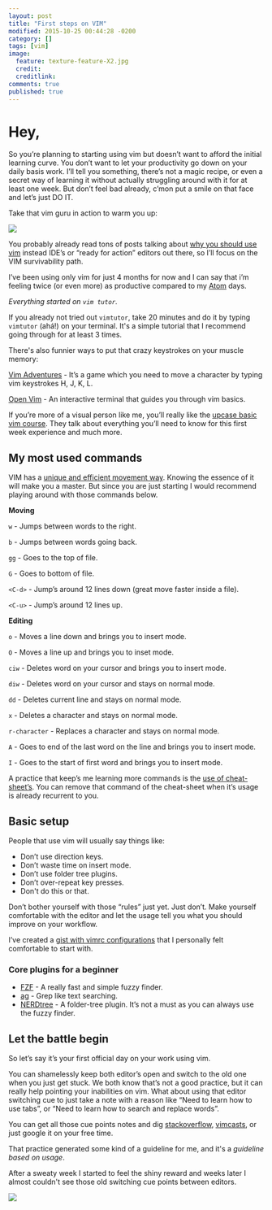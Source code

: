 ```yaml
---
layout: post
title: "First steps on VIM"
modified: 2015-10-25 00:44:28 -0200
category: []
tags: [vim]
image:
  feature: texture-feature-X2.jpg
  credit:
  creditlink:
comments: true
published: true
---
```


# Hey,


So you’re planning to starting using vim but doesn’t want to afford the initial learning curve. You don’t want to let your productivity go down on your daily basis work. I’ll tell you something, there’s not a magic recipe, or even a secret way of learning it without actually struggling around with it for at least one week. But don’t feel bad already, c’mon put a smile on that face and let’s just DO IT.

Take that vim guru in action to warm you up:

![](http://33.media.tumblr.com/ec4935a645d0003a128a1f7cb12ca377/tumblr_inline_nsu3wtXBIv1raprkq_500.gif)


You probably already read tons of posts talking about [why you should use vim](http://yehudakatz.com/2010/07/29/everyone-who-tried-to-convince-me-to-use-vim-was-wrong/) instead IDE’s or “ready for action” editors out there, so I’ll focus on the VIM survivability path.

I’ve been using only vim for just 4 months for now and I can say that i’m feeling twice (or even more) as productive compared to my [Atom](https://medium.com/@mkozlows/why-atom-cant-replace-vim-433852f4b4d1) days.

_Everything started on `vim tutor`._

If you already not tried out `vimtutor`, take 20 minutes and do it by typing `vimtutor` (ahá!) on your terminal. It's a simple tutorial that I recommend going through for at least 3 times.

There's also funnier ways to put that crazy keystrokes on your muscle memory:

[Vim Adventures](http://vim-adventures.com) - It’s a game which you need to move a character by typing vim keystrokes H, J, K, L.

[Open Vim](http://www.openvim.com/) - An interactive terminal that guides you through vim basics.

If you’re more of a visual person like me, you’ll really like the [upcase basic vim course](https://upcase.com/onramp-to-vim). They talk about everything you’ll need to know for this first week experience and much more.

## My most used commands

VIM has a [unique and efficient movement way](http://www.viemu.com/vi-vim-cheat-sheet.gif). Knowing the essence of it will make you a master. But since you are just starting I would recommend playing around with those commands below.

**Moving**

`w` - Jumps between words to the right.

`b` - Jumps between words going back.

`gg` - Goes to the top of file.

`G` - Goes to bottom of file.

`<C-d>` - Jump’s around 12 lines down (great move faster inside a file).

`<C-u>` - Jump’s around 12 lines up.

**Editing**

`o` - Moves a line down and brings you to insert mode.

`O` - Moves a line up and brings you to inset mode.

`ciw` - Deletes word on your cursor and brings you to insert mode.

`diw` - Deletes word on your cursor and stays on normal mode.

`dd` - Deletes current line and stays on normal mode.

`x` - Deletes a character and stays on normal mode.

`r-character` - Replaces a character and stays on normal mode.

`A` - Goes to end of the last word on the line and brings you to insert mode.

`I` - Goes to the start of first word and brings you to insert mode.

A practice that keep’s me learning more commands is the [use of cheat-sheet’s](https://docs.google.com/spreadsheets/d/1fo8jYbau-e9ZDb_WEGFcKvIMhFhyUY4YENrM40ADZOg/edit?usp=sharing). You can remove
that command of the cheat-sheet when it’s usage is already recurrent to you.


## Basic setup

People that use vim will usually say things like:

- Don’t use direction keys.
- Don’t waste time on insert mode.
- Don’t use folder tree plugins.
- Don’t over-repeat key presses.
- Don't do this or that.

Don’t bother yourself with those “rules” just yet. Just don’t. Make yourself comfortable with the editor and let the usage tell you what you should improve on your workflow.

I’ve created a [gist with vimrc configurations](https://gist.github.com/oswaldoferreira/e1e798d65757713b1757) that I personally felt comfortable to start with.

### Core plugins for a beginner

- [FZF](https://github.com/junegunn/fzf) - A really fast and simple fuzzy finder.
- [ag](https://github.com/rking/ag.vim) - Grep like text searching.
- [NERDtree](https://github.com/scrooloose/nerdtree) - A folder-tree plugin. It’s not a must as you can always use the fuzzy finder.


## Let the battle begin


So let’s say it’s your first official day on your work using vim.

You can shamelessly keep both editor’s open and switch to the old one when you just get stuck. We both know that’s not
a good practice, but it can really help pointing your inabilities on vim. What about using that editor
switching cue to just take a note with a reason like “Need to learn how to use tabs”, or
“Need to learn how to search and replace words”.

You can get all those cue points notes and dig [stackoverflow](http://stackoverflow.com/), [vimcasts](http://stackoverflow.com/), or just google it on your free time.

That practice generated some kind of a guideline for me, and it's a _guideline based on usage_.

After a sweaty week I started to feel the shiny reward and weeks later I almost couldn't see those old switching cue points between editors.

![](https://media.giphy.com/media/87xihBthJ1DkA/giphy.gif)


